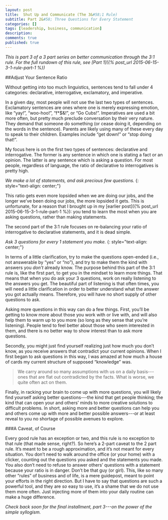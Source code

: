 ```yaml
---
layout: post
title:  Shut Up and Communicate (The 3&#58;1 Rule)
subtitle: Part 2&#58; Three Questions for Every Statement
categories: []
tags: [leadership, business, communication]
description:
comments: true
published: true
---
```

*This is part 3 of a 3 part series on better communication through the 3:1 rule. For the full rundown of this rule, see [Part 1]({% post_url 2015-06-15-3-1-rule-part-1 %})*

##Adjust Your Sentence Ratio

Without getting into too much linguistics, sentences tend to fall under 4 categories: declarative, interrogative, exclamatory, and imperative.

In a given day, most people will not use the last two types of sentences. Exclamatory sentences are ones where one is merely expressing emotion, like “yay!”, “woo-hoo!”, “f*$&!”, or “Go Cubs!”. Imperatives are used a bit more often, but pretty much preclude conversation by their very nature. They demand that someone do something (or cease doing it, depending on the words in the sentence). Parents are likely using many of these every day to speak to their children. Examples include “get down!” or “stop doing that!”.

My focus here is on the first two types of sentences: declarative and interrogative. The former is any sentence in which one is stating a fact or an opinion. The latter is any sentence which is asking a question. For most people, regardless of language, the ratio of declarative to interrogatives is pretty high.

<!--more-->

*We make a lot of statements, and ask precious few questions.*
{: style="text-align: center;"}

This ratio gets even more lopsided when we are doing our jobs, and the longer we’ve been doing our jobs, the more lopsided it gets. This is unfortunate, for a reason that I brought up in my [earlier post]({% post_url 2015-06-15-3-1-rule-part-1 %}): you tend to learn the most when you are asking questions, rather than making statements.

The second part of the 3:1 rule focuses on re-balancing your ratio of interrogative to declarative statements, and it is dead simple.

*Ask 3 questions for every 1 statement you make.*
{: style="text-align: center;"}

In terms of a little clarification, try to make the questions open-ended (i.e., not answerable by “yes” or “no”), and try to make them the kind with answers you *don’t* already know. The purpose behind this part of the 3:1 rule is, like the first part, to get you in the mindset to learn more things. That means that when you do ask your 3 questions, work on really listening to the answers you get. The beautiful part of listening is that often times, you will need a little clarification in order to better understand what the answer you got actually means. Therefore, you will have no short supply of other questions to ask.

Asking more questions in this way can do a few things. First, you’ll be getting to know more about those you work with or live with, and will also help them to warm up to you more (so long as they sense that you’re listening). People tend to feel better about those who seem interested in them, and there is no better way to show interest than to ask more questions.

Secondly, you might just find yourself realizing just how much you don’t know, as you receive answers that contradict your current opinions. When I first began to ask questions in this way, I was amazed at how much a house of cards my current structure of supposed “knowledge” was.

> We carry around so many assumptions with us on a daily basis---ones that are flat out contradicted by the facts. What is worse, we quite often act on them.

Finally, in racking your brain to come up with more questions, you will likely find yourself asking better questions---the kind that get people thinking; the kind that can open your and others’ minds to more creative solutions to difficult problems. In short, asking more and better questions can help you and others come up with more and better possible answers---or at least reveal to you no shortage of possible avenues to explore.

###A Caveat, of Course

Every good rule has an exception or two, and this rule is no exception to that rule (that made sense, right?). So here’s a 2-part caveat to the 2 part rule. It’s meant to be a rough approximation, and it’s not meant for every situation. You don’t need to walk around the office (or your home) with a clicker, counting out the questions you asked and the statements you made. You also don’t need to refuse to answer others’ questions with a statement because your ratio is in danger. Don’t be that guy (or girl). This, like so many other “rules” of business and of life, is a mere guidepost, meant to point your efforts in the right direction. But I have to say that questions are such a powerful tool, and they are _so_ easy to use, it’s a shame that we do not use them more often. Just injecting more of them into your daily routine can make a huge difference.

*Check back soon for the final installment, part 3---on the power of the simple syllogism.*
